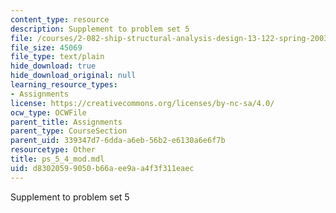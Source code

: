 ```yaml
---
content_type: resource
description: Supplement to problem set 5
file: /courses/2-082-ship-structural-analysis-design-13-122-spring-2003/d83020599050b66aee9aa4f3f311eaec_ps_5_4_mod.mdl
file_size: 45069
file_type: text/plain
hide_download: true
hide_download_original: null
learning_resource_types:
- Assignments
license: https://creativecommons.org/licenses/by-nc-sa/4.0/
ocw_type: OCWFile
parent_title: Assignments
parent_type: CourseSection
parent_uid: 339347d7-6dda-a6eb-56b2-e6130a6e6f7b
resourcetype: Other
title: ps_5_4_mod.mdl
uid: d8302059-9050-b66a-ee9a-a4f3f311eaec
---
```

Supplement to problem set 5